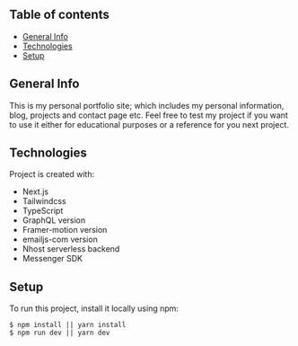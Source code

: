 ## Table of contents

- [General Info](#general-info)
- [Technologies](#technologies)
- [Setup](#setup)

## General Info

This is my personal portfolio site; which includes my personal information, blog, projects and contact page etc.
Feel free to test my project if you want to use it either for educational purposes or a reference for you next project.

## Technologies

Project is created with:

- Next.js
- Tailwindcss
- TypeScript
- GraphQL version
- Framer-motion version
- emailjs-com version
- Nhost serverless backend
- Messenger SDK

## Setup

To run this project, install it locally using npm:

```
$ npm install || yarn install
$ npm run dev || yarn dev
```
